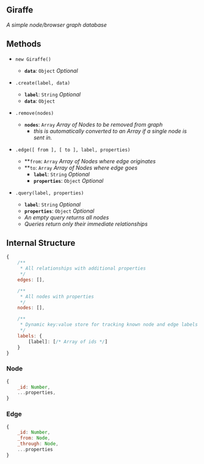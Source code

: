 Giraffe
---

_A simple node/browser graph database_

## Methods
- `new Giraffe()`
	- **`data`**: `Object` _Optional_

- `.create(label, data)`
	- **`label`**: `String` _Optional_
	- **`data`**: `Object`

- `.remove(nodes)`
  - **`nodes`**: `Array` _Array of Nodes to be removed from graph_
    - _this is automatically converted to an Array if a single node is sent in._

- `.edge([ from ], [ to ], label, properties)`
  - **`from`: `Array` _Array of Nodes where edge originates_
  - **`to`: `Array` _Array of Nodes where edge goes_
	- **`label`**: `String` _Optional_
	- **`properties`**: `Object` _Optional_

- `.query(label, properties)`
	- **`label`**: `String` _Optional_
	- **`properties`**: `Object` _Optional_
  - _An empty query returns all nodes_
  - _Queries return only their immediate relationships_


## Internal Structure
```javascript
{
	/**
	 * All relationships with additional properties
	 */
	edges: [],

	/**
	 * All nodes with properties
	 */
	nodes: [],

	/**
	 * Dynamic key:value store for tracking known node and edge labels
	 */
	labels: {
		[label]: [/* Array of ids */]
	}
}
```

### Node
```javascript
{
	_id: Number,
	...properties,
}
```


### Edge
```Javascript
{
	_id: Number,
	_from: Node,
	_through: Node,
	...properties
}
```
